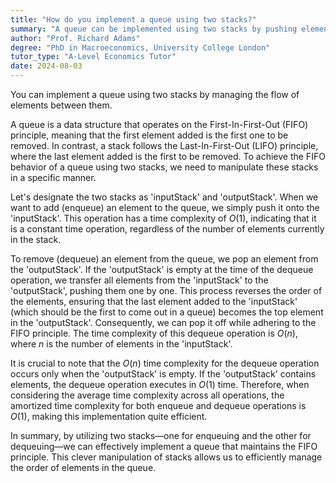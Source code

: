 ```yaml
---
title: "How do you implement a queue using two stacks?"
summary: "A queue can be implemented using two stacks by pushing elements into one stack and popping them from the other, effectively reversing the order to maintain FIFO behavior."
author: "Prof. Richard Adams"
degree: "PhD in Macroeconomics, University College London"
tutor_type: "A-Level Economics Tutor"
date: 2024-08-03
---
```


You can implement a queue using two stacks by managing the flow of elements between them. 

A queue is a data structure that operates on the First-In-First-Out (FIFO) principle, meaning that the first element added is the first one to be removed. In contrast, a stack follows the Last-In-First-Out (LIFO) principle, where the last element added is the first to be removed. To achieve the FIFO behavior of a queue using two stacks, we need to manipulate these stacks in a specific manner.

Let's designate the two stacks as 'inputStack' and 'outputStack'. When we want to add (enqueue) an element to the queue, we simply push it onto the 'inputStack'. This operation has a time complexity of $O(1)$, indicating that it is a constant time operation, regardless of the number of elements currently in the stack.

To remove (dequeue) an element from the queue, we pop an element from the 'outputStack'. If the 'outputStack' is empty at the time of the dequeue operation, we transfer all elements from the 'inputStack' to the 'outputStack', pushing them one by one. This process reverses the order of the elements, ensuring that the last element added to the 'inputStack' (which should be the first to come out in a queue) becomes the top element in the 'outputStack'. Consequently, we can pop it off while adhering to the FIFO principle. The time complexity of this dequeue operation is $O(n)$, where $n$ is the number of elements in the 'inputStack'.

It is crucial to note that the $O(n)$ time complexity for the dequeue operation occurs only when the 'outputStack' is empty. If the 'outputStack' contains elements, the dequeue operation executes in $O(1)$ time. Therefore, when considering the average time complexity across all operations, the amortized time complexity for both enqueue and dequeue operations is $O(1)$, making this implementation quite efficient.

In summary, by utilizing two stacks—one for enqueuing and the other for dequeuing—we can effectively implement a queue that maintains the FIFO principle. This clever manipulation of stacks allows us to efficiently manage the order of elements in the queue.
    